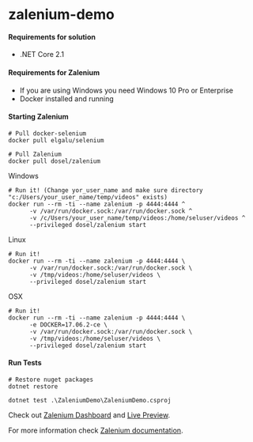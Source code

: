 # zalenium-demo

#### Requirements for solution
* .NET Core 2.1

#### Requirements for Zalenium
* If you are using Windows you need Windows 10 Pro or Enterprise
* Docker installed and running

#### Starting Zalenium
```shell
# Pull docker-selenium
docker pull elgalu/selenium

# Pull Zalenium
docker pull dosel/zalenium
```

Windows
```
# Run it! (Change yor_user_name and make sure directory "c:/Users/your_user_name/temp/videos" exists)
docker run --rm -ti --name zalenium -p 4444:4444 ^
      -v /var/run/docker.sock:/var/run/docker.sock ^
      -v /c/Users/your_user_name/temp/videos:/home/seluser/videos ^
      --privileged dosel/zalenium start   
```

Linux
```
# Run it!
docker run --rm -ti --name zalenium -p 4444:4444 \
      -v /var/run/docker.sock:/var/run/docker.sock \
      -v /tmp/videos:/home/seluser/videos \
      --privileged dosel/zalenium start    
```

OSX
```
# Run it!
docker run --rm -ti --name zalenium -p 4444:4444 \
      -e DOCKER=17.06.2-ce \
      -v /var/run/docker.sock:/var/run/docker.sock \
      -v /tmp/videos:/home/seluser/videos \
      --privileged dosel/zalenium start  
```

#### Run Tests
```shell
# Restore nuget packages
dotnet restore

dotnet test .\ZaleniumDemo\ZaleniumDemo.csproj
```

Check out [Zalenium Dashboard](http://localhost:4444/dashboard/) and [Live Preview](http://localhost:4444/grid/admin/live).

For more information check [Zalenium documentation](https://opensource.zalando.com/zalenium/).
